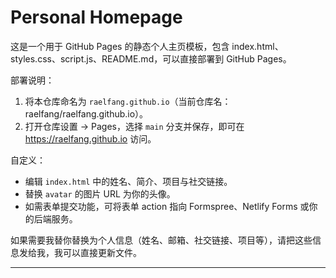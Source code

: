 # Personal Homepage

这是一个用于 GitHub Pages 的静态个人主页模板，包含 index.html、styles.css、script.js、README.md，可以直接部署到 GitHub Pages。

部署说明：

1. 将本仓库命名为 `raelfang.github.io`（当前仓库名：raelfang/raelfang.github.io）。
2. 打开仓库设置 -> Pages，选择 `main` 分支并保存，即可在 https://raelfang.github.io 访问。

自定义：
- 编辑 `index.html` 中的姓名、简介、项目与社交链接。
- 替换 `avatar` 的图片 URL 为你的头像。
- 如需表单提交功能，可将表单 action 指向 Formspree、Netlify Forms 或你的后端服务。

如果需要我替你替换为个人信息（姓名、邮箱、社交链接、项目等），请把这些信息发给我，我可以直接更新文件。

----
